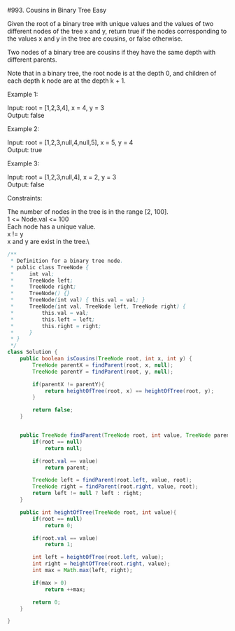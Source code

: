#993. Cousins in Binary Tree
Easy

Given the root of a binary tree with unique values and the values of two different nodes of the tree x and y, return true if the nodes corresponding to the values x and y in the tree are cousins, or false otherwise.

Two nodes of a binary tree are cousins if they have the same depth with different parents.

Note that in a binary tree, the root node is at the depth 0, and children of each depth k node are at the depth k + 1.

Example 1:

Input: root = [1,2,3,4], x = 4, y = 3\
Output: false

Example 2:

Input: root = [1,2,3,null,4,null,5], x = 5, y = 4\
Output: true

Example 3:

Input: root = [1,2,3,null,4], x = 2, y = 3\
Output: false

Constraints:

The number of nodes in the tree is in the range [2, 100].\
1 <= Node.val <= 100\
Each node has a unique value.\
x != y\
x and y are exist in the tree.\

```java
/**
 * Definition for a binary tree node.
 * public class TreeNode {
 *     int val;
 *     TreeNode left;
 *     TreeNode right;
 *     TreeNode() {}
 *     TreeNode(int val) { this.val = val; }
 *     TreeNode(int val, TreeNode left, TreeNode right) {
 *         this.val = val;
 *         this.left = left;
 *         this.right = right;
 *     }
 * }
 */
class Solution {
    public boolean isCousins(TreeNode root, int x, int y) {
        TreeNode parentX = findParent(root, x, null);
        TreeNode parentY = findParent(root, y, null);

        if(parentX != parentY){
            return heightOfTree(root, x) == heightOfTree(root, y);
        }

        return false;
    }


    public TreeNode findParent(TreeNode root, int value, TreeNode parent){
        if(root == null)
            return null;

        if(root.val == value)
            return parent;

        TreeNode left = findParent(root.left, value, root);
        TreeNode right = findParent(root.right, value, root);
        return left != null ? left : right;
    }

    public int heightOfTree(TreeNode root, int value){
        if(root == null)
            return 0;

        if(root.val == value)
            return 1;

        int left = heightOfTree(root.left, value);
        int right = heightOfTree(root.right, value);
        int max = Math.max(left, right);

        if(max > 0)
            return ++max;

        return 0;
    }

}
```
